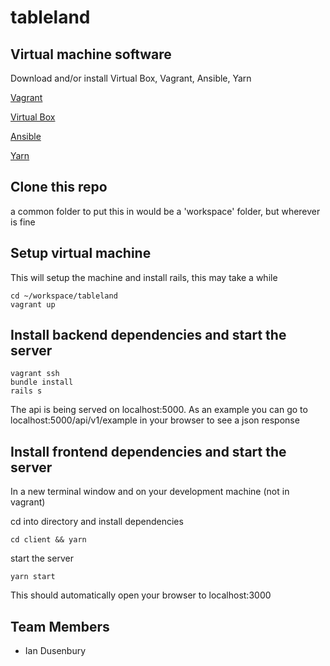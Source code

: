 # tableland

## Virtual machine software

Download and/or install Virtual Box, Vagrant, Ansible, Yarn

[Vagrant](http://downloads.vagrantup.com)

[Virtual Box](https://www.virtualbox.org/wiki/Downloads)

[Ansible](http://docs.ansible.com/ansible/latest/intro_installation.html#installing-the-control-machine)

[Yarn](https://yarnpkg.com/lang/en/docs/install/)

## Clone this repo

a common folder to put this in would be a 'workspace' folder, but wherever is fine

## Setup virtual machine

This will setup the machine and install rails, this may take a while

````
cd ~/workspace/tableland
vagrant up
````

## Install backend dependencies and start the server
````
vagrant ssh
bundle install
rails s
````

The api is being served on localhost:5000. As an example you can go to
localhost:5000/api/v1/example in your browser to see a json response

## Install frontend dependencies and start the server

In a new terminal window and on your development machine (not in vagrant)

cd into directory and install dependencies

```
cd client && yarn
```

start the server

```
yarn start
```

This should automatically open your browser to localhost:3000

## Team Members
* Ian Dusenbury
